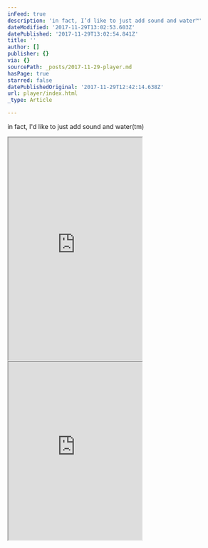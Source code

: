 ```yaml
---
inFeed: true
description: 'in fact, I’d like to just add sound and water™'
dateModified: '2017-11-29T13:02:53.603Z'
datePublished: '2017-11-29T13:02:54.841Z'
title: ''
author: []
publisher: {}
via: {}
sourcePath: _posts/2017-11-29-player.md
hasPage: true
starred: false
datePublishedOriginal: '2017-11-29T12:42:14.638Z'
url: player/index.html
_type: Article

---
```

in fact, I'd like to just add sound and water(tm)

<iframe src="https://the-grid.github.io/ed-userhtml/?g=eJxtkNFKxDAQRX-lBOrjpru16upmxS8pMZluAmknzEwo_r01RUTx9XDmcu9c4kR2hmaNXoJRx65rVRMg3oIYdT90qmFHmFJcbkYtqJqqvyN5oB0wOaOCSOZnrdcDY1m8S1j8weGsc7IfQPq1UDJVavs3rW2O_4kpsrDunx6O_fB4Pt3ZOb84TEimPfXTNAxdV5ktguPXgREqUFGIHkaCZAW8mWziHXPAddziZ1iEf-yKC28TfiOCjFuFvwEC9ttV14veX3b9BHQ-cOA" height="500" style=""></iframe>

<iframe src="https://the-grid.github.io/ed-userhtml/?g=eJwlzUEOwiAQAMCvkL1bNKY9mNIPePTitcBSUJBmWbLx9xr9wMycAq0FlSTP0cA4HUFFTFtkA-fTCKqRMxCZ93bRWkSGd-3cLQ6uFo3FoteH7U63Ca_h8QT142wlj2Tgi605Vwk95-YI8bXM-j8uH8kpKdU" height="400" style=""></iframe>